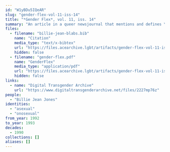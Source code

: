 ```yaml
---
id: "W1yBDu5IQeAR"
slug: "gender-flex-vol-11-iss-14"
title: "*Gender Flex*, vol. 11, iss. 14"
summary: "An article in a queer newsjournal that mentions and defines \"asexual\" and \"onosexual\""
files:
  - filename: "billie-jean-blabs.bib"
    name: "Citation"
    media_type: "text/x-bibtex"
    url: "https://files.acearchive.lgbt/artifacts/gender-flex-vol-11-iss-14/billie-jean-blabs.bib"
    hidden: false
  - filename: "gender-flex.pdf"
    name: "GenderFlex"
    media_type: "application/pdf"
    url: "https://files.acearchive.lgbt/artifacts/gender-flex-vol-11-iss-14/gender-flex.pdf"
    hidden: false
links:
  - name: "Digital Transgender Archive"
    url: "https://www.digitaltransgenderarchive.net/files/2227mp76z"
people:
  - "Billie Jean Jones"
identities:
  - "asexual"
  - "onosexual"
from_year: 1992
to_year: 1993
decades:
  - 1990
collections: []
aliases: []
---
```

